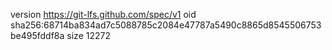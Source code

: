 version https://git-lfs.github.com/spec/v1
oid sha256:68714ba834ad7c5088785c2084e47787a5490c8865d8545506753be495fddf8a
size 12272
